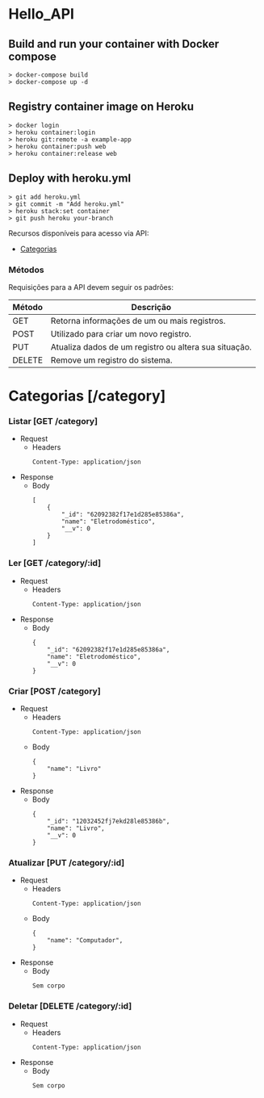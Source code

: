 # Hello_API

## Build and run your container with Docker compose
```
> docker-compose build
> docker-compose up -d
```

## Registry container image on Heroku
```
> docker login
> heroku container:login
> heroku git:remote -a example-app
> heroku container:push web
> heroku container:release web
```

## Deploy with heroku.yml
```
> git add heroku.yml
> git commit -m "Add heroku.yml"
> heroku stack:set container
> git push heroku your-branch
```

Recursos disponíveis para acesso via API:
* [Categorias](#categorias-category)

### Métodos
Requisições para a API devem seguir os padrões:

<table>
	<thead>
		<tr>
			<th>Método</th>
			<th>Descrição</th>
		</tr>
	</thead>
	<tbody>
		<tr>
			<td>GET</td>
			<td>Retorna informações de um ou mais registros.</td>
		</tr>
		<tr>
			<td>POST</td>
			<td>Utilizado para criar um novo registro.</td>
		</tr>
		<tr>
			<td>PUT</td>
			<td>Atualiza dados de um registro ou altera sua situação.</td>
		</tr>
		<tr>
			<td>DELETE</td>
			<td>Remove um registro do sistema.</td>
		</tr>
	</tbody>
</table>

# Categorias [/category]

### Listar [GET /category]
- Request 
	- Headers
		```
		Content-Type: application/json
		```
- Response
	- Body
		```
		[
			{
				"_id": "62092382f17e1d285e85386a",
				"name": "Eletrodoméstico",
				"__v": 0
			}
		]
		```
### Ler [GET /category/:id]
- Request 
	- Headers
		```
		Content-Type: application/json
		```
- Response
	-	Body
		```
		{
			"_id": "62092382f17e1d285e85386a",
			"name": "Eletrodoméstico",
			"__v": 0
		}
		```
### Criar [POST /category]
- Request 
	- Headers
		```
		Content-Type: application/json
		```
	-	Body
		```
		{
			"name": "Livro"
		}
		```
- Response
	- Body
		```
		{
			"_id": "12032452fj7ekd28le85386b",
			"name": "Livro",
			"__v": 0
		}
		```
### Atualizar [PUT /category/:id]
- Request 
	- Headers
		```
		Content-Type: application/json
		```
	- Body
		```
		{
			"name": "Computador",
		}
		```
- Response
	- Body
		```
		Sem corpo
		```
### Deletar [DELETE /category/:id]
- Request 
	- Headers
		```
		Content-Type: application/json
		```
- Response
	- Body
		```
		Sem corpo
		```